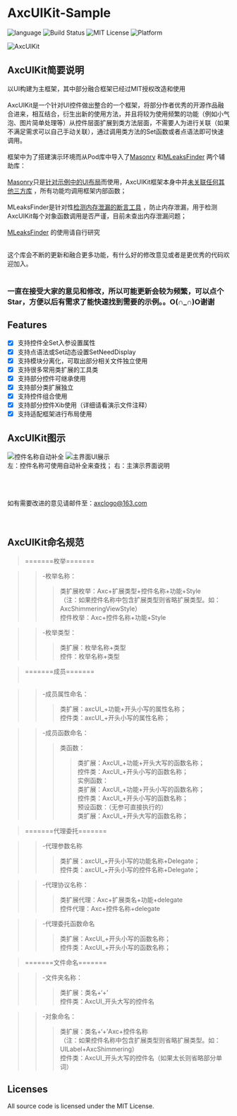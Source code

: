 # AxcUIKit-Sample

![language](https://img.shields.io/badge/Language-Objective--C-8E44AD.svg)
![Build Status](https://img.shields.io/badge/build-passing-brightgreen.svg)
![MIT License](https://img.shields.io/github/license/mashape/apistatus.svg)
![Platform](https://img.shields.io/badge/platform-%20iOS%20-lightgrey.svg)



![AxcUIKit](https://github.com/axclogo/AxcUIKit-Sample/blob/master/Images/AxcUI_Title.png)<br>


## AxcUIKit简要说明
以UI构建为主框架，其中部分融合框架已经过MIT授权改造和使用<br><br>
AxcUIKit是一个针对UI控件做出整合的一个框架，将部分作者优秀的开源作品融合进来，相互结合，衍生出新的使用方法，并且将较为使用频繁的功能（例如小气泡、图片简单处理等）从控件层面扩展到类方法层面，不需要人为进行关联（如果不满足需求可以自己手动关联），通过调用类方法的Set函数或者点语法即可快速调用。<br><br>
框架中为了搭建演示环境而从Pod库中导入了[Masonry](https://github.com/SnapKit/Masonry) 和[MLeaksFinder](https://github.com/Zepo/MLeaksFinder) 两个辅助库：<br><br>
[Masonry](https://github.com/SnapKit/Masonry)只是[针对示例中的UI布局](https://)而使用，AxcUIKit框架本身中并[未关联任何其他三方库](https://) ，所有功能均调用框架内部函数；<br><br>
MLeaksFinder是针对性[检测内存泄漏的断言工具](https://) ，防止内存泄漏，用于检测AxcUIKit每个对象函数调用是否严谨，目前未查出内存泄漏问题；<br><br>
[MLeaksFinder](https://github.com/Zepo/MLeaksFinder)  的使用请自行研究<br><br>

这个库会不断的更新和融合更多功能，有什么好的修改意见或者是更优秀的代码欢迎加入。<br><br>
### 一直在接受大家的意见和修改，所以可能更新会较为频繁，可以点个Star，方便以后有需求了能快速找到需要的示例。。O(∩_∩)O谢谢

## Features
- [x] 支持控件全Set入参设置属性
- [x] 支持点语法或Set动态设置SetNeedDisplay
- [x] 支持模块分离化，可取出部分相关文件独立使用
- [x] 支持很多常用类扩展的工具类
- [x] 支持部分控件可继承使用
- [x] 支持部分类扩展独立
- [x] 支持控件组合使用
- [x] 支持部分控件Xib使用（详细请看演示文件注释）
- [x] 支持适配框架进行布局使用

## AxcUIKit图示
![控件名称自动补全](https://github.com/axclogo/AxcUIKit-Sample/blob/master/Images/AxcUI_Controls_Completion.png)
![主界面UI展示](https://github.com/axclogo/AxcUIKit-Sample/blob/master/Images/AxcUI_MainUI.png)<br>
左：控件名称可使用自动补全来查找；                      右：主演示界面说明

<br><br><br> 如有需要改进的意见请邮件至：[axclogo@163.com](https://)<br><br><br>


## AxcUIKit命名规范

>=======枚举=======<br>

>>-枚举名称：<br>
>>>类扩展枚举：Axc+扩展类型+控件名称+功能+Style<br>
（注：如果控件名称中包含扩展类型则省略扩展类型。如：AxcShimmeringViewStyle）<br>
>>>控件枚举：Axc+控件名称+功能+Style<br>

>>-枚举类型：<br>
>>>类扩展：枚举名称+类型<br>
>>>控件：枚举名称+类型<br>

>=======成员=======<br><br>

>>-成员属性命名：<br>
>>>类扩展：axcUI_+功能+开头小写的属性名称；<br>
>>>控件类：axcUI_+开头小写的属性名称；<br>

>>-成员函数命名：<br>
>>>类函数：<br>
>>>>类扩展：AxcUI_+功能+开头大写的函数名称；<br>
>>>>控件类：AxcUI_+开头小写的函数名称；<br>
>>>实例函数：<br>
>>>>类扩展：AxcUI_+功能+开头小写的函数名称；<br>
>>>>控件类：AxcUI_+开头小写的函数名称；<br>
>>>预设函数：（无参可直接执行的）<br>
>>>>类扩展：AxcUI_+开头大写的函数名称；<br>

>=======代理委托=======<br>

>>-代理参数名称<br>
>>>类扩展：axcUI_+开头小写的功能名称+Delegate；<br>
>>>控件类：axcUI_+开头小写的控件名称+Delegate；<br>

>>-代理协议名称：<br>
>>>类扩展代理：Axc+扩展类名+功能+delegate<br>
>>>控件代理：Axc+控件名称+delegate<br>

>>-代理委托函数命名<br>
>>>类扩展：AxcUI_+开头小写的函数名称；<br>
>>>控件类：AxcUI_+开头小写的函数名称；<br>

>=======文件命名=======<br>

>>-文件夹名称：<br>
>>>类扩展：类名+‘+’<br>
>>>控件类：AxcUI_开头大写的控件名<br>

>>-对象命名：<br>
>>>类扩展：类名+‘+’Axc+控件名称<br>
>>>（注：如果控件名称中包含扩展类型则省略扩展类型。如：UILabel+AxcShimmering）<br>
>>>控件类：AxcUI_开头大写的控件名（如果太长则省略部分单词）<br>

## Licenses
All source code is licensed under the MIT License.
